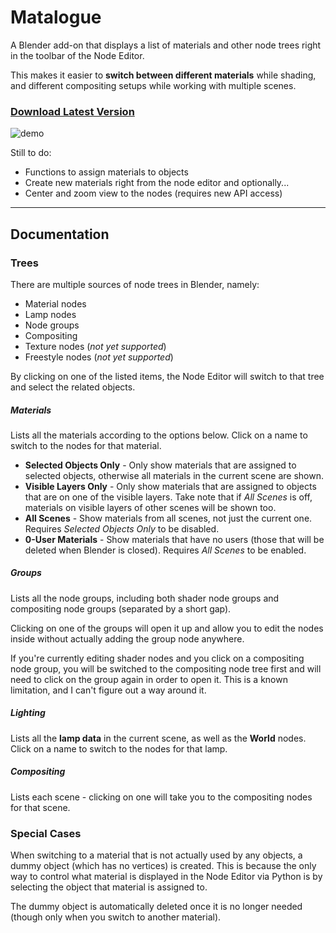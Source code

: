 # Matalogue

A Blender add-on that displays a list of materials and other node trees right in the toolbar of the Node Editor.

This makes it easier to **switch between different materials** while shading, and different compositing setups while working with multiple scenes.

### [Download Latest Version](http://bit.ly/matalogue_download)

![demo](https://raw.githubusercontent.com/gregzaal/Matalogue/master/demo.gif)

Still to do:

* Functions to assign materials to objects
* Create new materials right from the node editor and optionally...
* Center and zoom view to the nodes (requires new API access)

----

## Documentation

### Trees

There are multiple sources of node trees in Blender, namely:

* Material nodes
* Lamp nodes
* Node groups
* Compositing
* Texture nodes (*not yet supported*)
* Freestyle nodes (*not yet supported*)

By clicking on one of the listed items, the Node Editor will switch to that tree and select the related objects.

##### Materials

Lists all the materials according to the options below. Click on a name to switch to the nodes for that material.

* **Selected Objects Only** - Only show materials that are assigned to selected objects, otherwise all materials in the current scene are shown.
* **Visible Layers Only** - Only show materials that are assigned to objects that are on one of the visible layers. Take note that if *All Scenes* is off, materials on visible layers of other scenes will be shown too.
* **All Scenes** - Show materials from all scenes, not just the current one. Requires *Selected Objects Only* to be disabled.
* **0-User Materials** - Show materials that have no users (those that will be deleted when Blender is closed). Requires *All Scenes* to be enabled.

##### Groups

Lists all the node groups, including both shader node groups and compositing node groups (separated by a short gap).

Clicking on one of the groups will open it up and allow you to edit the nodes inside without actually adding the group node anywhere.

If you're currently editing shader nodes and you click on a compositing node group, you will be switched to the compositing node tree first and will need to click on the group again in order to open it. This is a known limitation, and I can't figure out a way around it.

##### Lighting

Lists all the **lamp data** in the current scene, as well as the **World** nodes. Click on a name to switch to the nodes for that lamp.

##### Compositing

Lists each scene - clicking on one will take you to the compositing nodes for that scene.

### Special Cases

When switching to a material that is not actually used by any objects, a dummy object (which has no vertices) is created. This is because the only way to control what material is displayed in the Node Editor via Python is by selecting the object that material is assigned to.

The dummy object is automatically deleted once it is no longer needed (though only when you switch to another material).